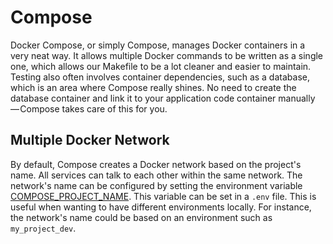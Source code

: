 # Compose

Docker Compose, or simply Compose, manages Docker containers in a very neat way. It allows multiple Docker commands to be written as a single one, which allows our Makefile to be a lot cleaner and easier to maintain. Testing also often involves container dependencies, such as a database, which is an area where Compose really shines. No need to create the database container and link it to your application code container manually — Compose takes care of this for you.

## Multiple Docker Network

By default, Compose creates a Docker network based on the project's name. All services can talk to each other within the same network. The network's name can be configured by setting the environment variable [COMPOSE_PROJECT_NAME][linkComposeProjectName]. This variable can be set in a `.env` file. This is useful when wanting to have different environments locally. For instance, the network's name could be based on an environment such as `my_project_dev`.

[linkComposeProjectName]: https://docs.docker.com/compose/reference/envvars/
